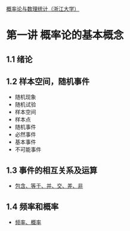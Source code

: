 
[概率论与数理统计（浙江大学）](https://www.xuexi.cn/29af4abedeeb082cd8c1443d8972ba74/9b0f04ec6509904be734f5f609a3604a.html)

# 第一讲 概率论的基本概念
## 1.1 绪论

## 1.2 样本空间，随机事件
- 随机现象
- 随机试验
- 样本空间
- 样本点
- 随机事件
- 必然事件
- 基本事件
- 不可能事件

## 1.3 事件的相互关系及运算
- [包含、等于、并、交、差、非](https://binism.github.io/blog/2016/09/05/Probability-theory-notes/)

## 1.4 频率和概率
- [频率、概率](https://blog.csdn.net/qq_42902997/article/details/127978022)
